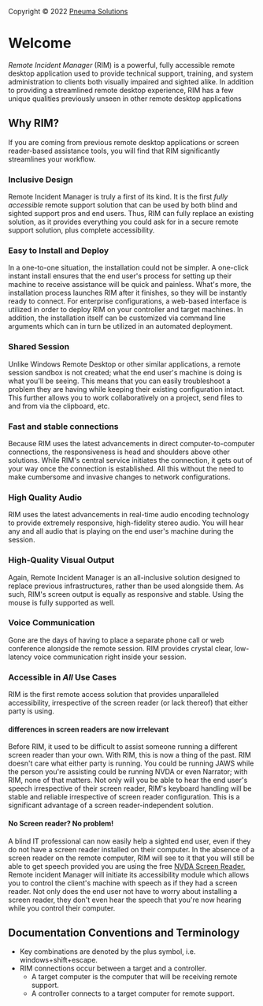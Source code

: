 Copyright © 2022 [Pneuma Solutions](https://www.pneumasolutions.com)
# Welcome
*Remote Incident Manager* (RIM) is a powerful, fully accessible remote desktop application used to provide technical support, training, and system administration to clients both visually impaired and sighted alike. In addition to providing a streamlined remote desktop experience, RIM has a few unique qualities previously unseen in other remote desktop applications
## Why RIM?
If you are coming from previous remote desktop applications or screen reader-based assistance tools, you will find that RIM significantly streamlines your workflow.
### Inclusive Design
Remote Incident Manager is truly a first of its kind. It is the first *fully accessible* remote support solution that can be used by both blind and sighted support pros and end users. Thus, RIM can fully replace an existing solution, as it provides everything you could ask for in a secure remote support solution, plus complete accessibility.
### Easy to Install and Deploy
In a one-to-one situation, the installation could not be simpler. A one-click instant install ensures that the end user's process for setting up their machine to receive assistance will be quick and painless. What's more, the installation process launches RIM after it finishes, so they will be instantly ready to connect.
For enterprise configurations, a web-based interface is utilized in order to deploy RIM on your controller and target machines. In addition, the installation itself can be customized via command line arguments which can in turn be utilized in an automated deployment.
### Shared Session
Unlike Windows Remote Desktop or other similar applications, a remote session sandbox is not created; what the end user's machine is doing is what you'll be seeing. This means that you can easily troubleshoot a problem they are having while keeping their existing configuration intact. This further allows you to work collaboratively on a project, send files to and from via the clipboard, etc.
### Fast and stable connections
Because RIM uses the latest advancements in direct computer-to-computer connections, the responsiveness is head and shoulders above other solutions. While RIM's central service initiates the connection, it gets out of your way once the connection is established. All this without the need to make cumbersome and invasive changes to network configurations.
### High Quality Audio
RIM uses the latest advancements in real-time audio encoding technology to provide extremely responsive, high-fidelity stereo audio. You will hear any and all audio that is playing on the end user's machine during the session.
### High-Quality Visual Output
Again, Remote Incident Manager is an all-inclusive solution designed to replace previous infrastructures, rather than be used alongside them. As such, RIM's screen output is equally as responsive and stable. Using the mouse is fully supported as well.
### Voice Communication
Gone are the days of having to place a separate phone call or web conference alongside the remote session. RIM provides crystal clear, low-latency voice communication right inside your session.
### Accessible in *All* Use Cases
RIM is the first remote access solution that provides unparalleled accessibility, irrespective of the screen reader (or lack thereof) that either party is using.
#### differences in screen readers are now irrelevant
Before RIM, it used to be difficult to assist someone running a different screen reader than your own. With RIM, this is now a thing of the past. RIM doesn't care what either party is running. You could be running JAWS while the person you're assisting could be running NVDA or even Narrator; with RIM, none of that matters. Not only will you be able to hear the end user's speech irrespective of their screen reader, RIM's keyboard handling will be stable and reliable irrespective of screen reader configuration. This is a significant advantage of a screen reader-independent solution.
#### No Screen reader? No problem!
A blind IT professional can now easily help a sighted end user, even if they do not have a screen reader installed on their computer. In the absence of a screen reader on the remote computer, RIM will see to it that you will still be able to get speech provided you are using the free [NVDA Screen Reader.](https://nvaccess.org) Remote incident Manager will initiate its accessibility module which allows you to control the client's machine with speech as if they had a screen reader. Not only does the end user not have to worry about installing a screen reader, they don't even hear the speech that you're now hearing while you control their computer.
## Documentation Conventions and Terminology
* Key combinations are denoted by the plus symbol, i.e. windows+shift+escape.
* RIM connections occur between a target and a controller.
    * A target computer is the computer that will be receiving remote support.
    * A controller connects to a target computer for remote support.
<!-- end -->
